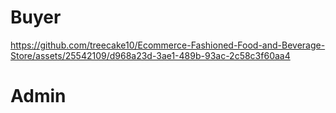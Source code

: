 # Buyer

https://github.com/treecake10/Ecommerce-Fashioned-Food-and-Beverage-Store/assets/25542109/d968a23d-3ae1-489b-93ac-2c58c3f60aa4

# Admin

